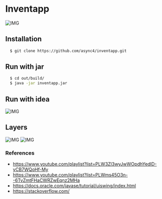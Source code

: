 # Inventapp

![IMG](https://i.imgur.com/nVDIKAJ.gif)

## Installation
```sh
  $ git clone https://github.com/async4/inventapp.git
```

## Run with jar
```sh
  $ cd out/build/
  $ java -jar inventapp.jar
```

##  Run with idea
![IMG](https://i.imgur.com/FrfUNQf.gif)

##  Layers
![IMG](https://i.imgur.com/jv6gSrn.png)
![IMG](https://i.imgur.com/UjNaNTR.png)


### References
- https://www.youtube.com/playlist?list=PLW3Zl3wyJwWOpdhYedlD-yCB7WQoHf-My
- https://www.youtube.com/playlist?list=PLWms45O3n--6TvZmtFHaCWRZwEqnz2MHa
- https://docs.oracle.com/javase/tutorial/uiswing/index.html
- https://stackoverflow.com/

